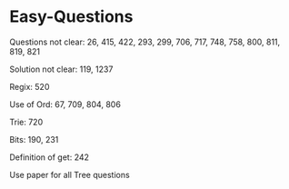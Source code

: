 # Easy-Questions

Questions not clear:
26, 415, 422, 293, 299, 706, 717, 748, 758, 800, 811, 819, 821

Solution not clear:
119, 1237

Regix:
520

Use of Ord:
67, 709, 804, 806

Trie:
720

Bits:
190, 231

Definition of get:
242

Use paper for all Tree questions
